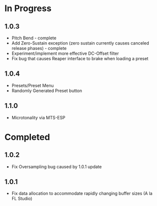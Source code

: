 # In Progress

## 1.0.3
* Pitch Bend - complete
* Add Zero-Sustain exception (zero sustain currently causes canceled release phases) - complete
* Experiment/implement more effective DC-Offset filter
* Fix bug that causes Reaper interface to brake when loading a preset

## 1.0.4
* Presets/Preset Menu
* Randomly Generated Preset button

## 1.1.0
* Microtonality via MTS-ESP

# Completed

## 1.0.2
* Fix Oversampling bug caused by 1.0.1 update

## 1.0.1
* Fix data allocation to accommodate rapidly changing buffer sizes (A la FL Studio)